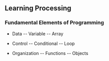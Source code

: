 ## Learning Processing

### Fundamental Elements of Programming

- Data
-- Variable
-- Array

- Control
-- Conditional
-- Loop

- Organization
-- Functions
-- Objects

